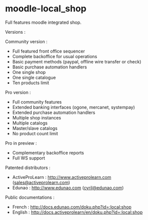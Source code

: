 # moodle-local_shop

Full features moodle integrated shop.

Versions : 

Community version :
   - Full featured front office sequencer
   - Complete backoffice for usual operations
   - Basic payment methods (paypal, offline wire transfer or check)
   - Basic purchase automation handlers
   - One single shop
   - One single catalogue
   - Ten products limit

Pro version :
   - Full community features
   - Extended banking interfaces (ogone, mercanet, systempay)
   - Extended purchase automation handlers
   - Multiple shop instances
   - Multiple catalogs
   - Master/slave catalogs
   - No product count limit

Pro in preview :
   - Complementary backoffice reports
   - Full WS support

Patented distributors :

   - ActiveProLearn : http://www.activeprolearn.com (sales@activeprolearn.com)
   - Edunao : http://www.edunao.com (cyril@edunao.com)

Public documentations : 

   - French : http://docs.edunao.com/doku.php?id=:local:shop
   - English : http://docs.activeprolearn/en/doku.php?id=:local:shop